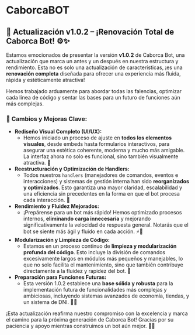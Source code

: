# CaborcaBOT
## 🎉 Actualización v1.0.2 – ¡Renovación Total de Caborca Bot! ⚙️✨

Estamos emocionados de presentar la versión **v1.0.2** de Caborca Bot, una actualización que marca un antes y un después en nuestra estructura y rendimiento. Esta no es solo una actualización de características, ¡es una **renovación completa** diseñada para ofrecer una experiencia más fluida, rápida y estéticamente atractiva!

Hemos trabajado arduamente para abordar todas las falencias, optimizar cada línea de código y sentar las bases para un futuro de funciones aún más complejas.

### 🔧 **Cambios y Mejoras Clave:**

* **Rediseño Visual Completo (UI/UX):**
    * Hemos iniciado un proceso de ajuste en **todos los elementos visuales**, desde embeds hasta formularios interactivos, para asegurar una estética coherente, moderna y mucho más amigable. La interfaz ahora no solo es funcional, sino también visualmente atractiva. 🎨
* **Reestructuración y Optimización de Handlers:**
    * Todos nuestros `handlers` (manejadores de comandos, eventos e interacciones) y sistemas de gestión interna han sido **reorganizados y optimizados**. Esto garantiza una mayor claridad, escalabilidad y una eficiencia sin precedentes en la forma en que el bot procesa cada interacción. 🧩
* **Rendimiento y Fluidez Mejorados:**
    * ¡Prepárense para un bot más rápido! Hemos optimizado procesos internos, **eliminando carga innecesaria** y mejorando significativamente la velocidad de respuesta general. Notarás que el bot se siente más ágil y fluido en cada acción. ⚡🚀
* **Modularización y Limpieza de Código:**
    * Estamos en un proceso continuo de **limpieza y modularización profunda del código**. Esto incluye la división de comandos excesivamente largos en módulos más pequeños y manejables, lo que no solo facilita el mantenimiento, sino que también contribuye directamente a la fluidez y rapidez del bot. 🧹
* **Preparación para Funciones Futuras:**
    * Esta versión 1.0.2 establece una **base sólida y robusta** para la implementación futura de funcionalidades más complejas y ambiciosas, incluyendo sistemas avanzados de economía, tiendas, y un sistema de DNI. 🛒💼

¡Esta actualización reafirma nuestro compromiso con la excelencia y marca el camino para la próxima generación de Caborca Bot! Gracias por su paciencia y apoyo mientras construimos un bot aún mejor. 🚀✨
